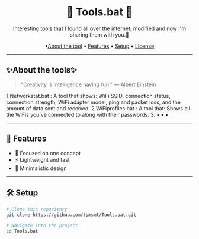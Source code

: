 <h1 align="center">🌌 Tools.bat 🌌</h1>
<p align="center">
Interesting tools that I found all over the internet, modified and now I'm sharing them with you.💞
</p>

<p align="center">
  •<a href="#✨About the tools✨">About the tool</a>  •
  <a href="#features">Features</a>  •
  <a href="#setup">Setup</a>  •
  <a href="#license">License</a>
</p>

---

## ✨About the tools✨

> "Creativity is intelligence having fun." — Albert Einstein

1.Networkstat.bat  : A tool that shows: WiFi SSID, connection status, connection strength, WiFi adapter model, ping and packet loss, and the amount of data sent and received.
2.WiFiprofiles.bat : A tool that: Shows all the WiFis you've connected to along with their passwords.
3.  • • • 

---

## 🌟 Features

- 🎯 Focused on one concept
- ⚡ Lightweight and fast
- 🎨 Minimalistic design

---

## 🛠️ Setup

```bash
# Clone this repository
git clone https://github.com/tsmsmt/Tools.bat.git

# Navigate into the project
cd Tools.bat
